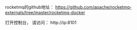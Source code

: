 rocketmq的github地址：
https://github.com/apache/rocketmq-externals/tree/master/rocketmq-docker

打开控制台， 请访问：
http://ip:8101
